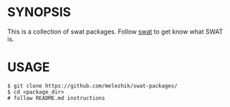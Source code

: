 # SYNOPSIS

This is a collection of swat packages. Follow [swat](https://github.com/melezhik/swat) to get know what SWAT is.

# USAGE

    $ git clone https://github.com/melezhik/swat-packages/
    $ cd <package_dir>
    # follow README.md instructions










